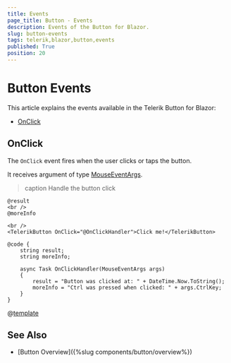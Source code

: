 ```yaml
---
title: Events
page_title: Button - Events
description: Events of the Button for Blazor.
slug: button-events
tags: telerik,blazor,button,events
published: True
position: 20
---
```


# Button Events

This article explains the events available in the Telerik Button for Blazor:

* [OnClick](#onclick)

## OnClick 

The `OnClick` event fires when the user clicks or taps the button.

It receives argument of type [MouseEventArgs](https://docs.microsoft.com/en-us/dotnet/api/microsoft.aspnetcore.components.web.mouseeventargs?view=aspnetcore-5.0).

>caption Handle the button click

````CSHTML
@result
<br />
@moreInfo

<br />
<TelerikButton OnClick="@OnClickHandler">Click me!</TelerikButton>

@code {
    string result;
    string moreInfo;

    async Task OnClickHandler(MouseEventArgs args)
    {
        result = "Button was clicked at: " + DateTime.Now.ToString();
        moreInfo = "Ctrl was pressed when clicked: " + args.CtrlKey;
    }
}
````

@[template](/_contentTemplates/common/general-info.md#event-callback-can-be-async)


## See Also

  * [Button Overview]({%slug components/button/overview%})
